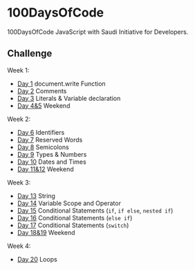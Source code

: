 # 100DaysOfCode
100DaysOfCode JavaScript with Saudi Initiative for Developers.

## Challenge
Week 1:
* [Day 1](https://codepen.io/ReemaSaleh/pen/gOYwqjb?editors=0010) document.write Function <br>
* [Day 2](https://codepen.io/ReemaSaleh/pen/VwZmyQz?editors=0010#0) Comments <br>
* [Day 3](https://codepen.io/ReemaSaleh/pen/PoYWzXW) Literals & Variable declaration <br>
* [Day 4&5](https://codepen.io/ReemaSaleh/pen/KKPamdP?editors=0010#0) Weekend <br>

Week 2:
* [Day 6](https://codepen.io/ReemaSaleh/pen/rNByMXN?editors=0010#0) Identifiers <br> 
* [Day 7](https://codepen.io/ReemaSaleh/pen/KKPWjpV?editors=0010#0) Reserved Words <br>
* [Day 8](https://codepen.io/ReemaSaleh/pen/GRKmOBV?editors=0010#0) Semicolons <br>
* [Day 9](https://codepen.io/ReemaSaleh/pen/MWgoyLg?editors=0010#0) Types & Numbers <br>
* [Day 10](https://codepen.io/ReemaSaleh/pen/OJLgoER?editors=0010#0) Dates and Times <br>
* [Day 11&12](https://codepen.io/ReemaSaleh/pen/KKPqEpj?editors=0010) Weekend <br>

Week 3:
* [Day 13](https://codepen.io/ReemaSaleh/pen/aboyXWr) String <br>
* [Day 14](https://codepen.io/ReemaSaleh/pen/GRKMrwB?editors=0010#0) Variable Scope and Operator <br>
* [Day 15](https://codepen.io/ReemaSaleh/pen/zYOEdMW?editors=0010#0) Conditional Statements (```if```, ```if else```, ```nested if```)<br>
* [Day 16](https://codepen.io/ReemaSaleh/pen/RwbjNaB?editors=0010#0) Conditional Statements (```else if```)<br>
* [Day 17](https://codepen.io/pen/?editors=0010#0) Conditional Statements (```switch```)<br>
* [Day 18&19](https://codepen.io/ReemaSaleh/pen/BaBJXPM?editors=0010#0) Weekend <br>

Week 4:
* [Day 20]() Loops <br>
